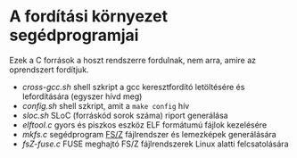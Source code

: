 A fordítási környezet segédprogramjai
=====================================

Ezek a C források a hoszt rendszerre fordulnak, nem arra, amire az oprendszert fordítjuk.

- *cross-gcc.sh* shell szkript a gcc keresztfordító letöltésére és lefordítására (egyszer hívd meg)
- *config.sh* shell szkript, amit a `make config` hív
- *sloc.sh* SLoC (forráskód sorok száma) riport generálása
- *elftool.c* gyors és piszkos eszköz ELF formátumú fájlok kezelésére
- *mkfs.c* segédprogram [FS/Z](https://gitlab.com/bztsrc/osz/blob/master/docs/fs.md) fájlrendszer és lemezképek generálására
- *fsZ-fuse.c* FUSE meghajtó FS/Z fájlrendszerek Linux alatti felcsatolására
